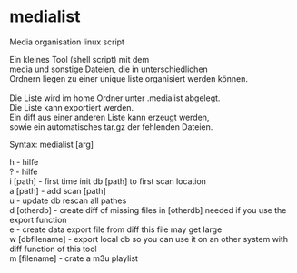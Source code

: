 medialist
=========

Media organisation linux script

Ein kleines Tool (shell script) mit dem<br>
media und sonstige Dateien, die in unterschiedlichen<br>
Ordnern liegen zu einer unique liste organisiert werden können.<br>
<br>
Die Liste wird im home Ordner unter .medialist abgelegt.<br>
Die Liste kann exportiert werden.<br>
Ein diff aus einer anderen Liste kann erzeugt werden,<br>
sowie ein automatisches tar.gz der fehlenden Dateien.<br>

Syntax:
medialist [arg]

h		- hilfe<br>
?		- hilfe<br>
i [path]	- first time init db
		  [path] to first scan location<br>
a [path]	- add scan [path]<br>
u		- update db
		  rescan all pathes<br>
d [otherdb]	- create diff of missing files in [otherdb]
		  needed if you use the export function<br>
e		- create data export file from diff
		  this file may get large<br>
w [dbfilename]	- export local db so you can use it on an other
		  system with diff function of this tool<br>
m [filename]	- crate a m3u playlist<br>

